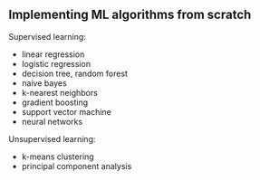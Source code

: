 ## Implementing ML algorithms from scratch

Supervised learning:
- linear regression
- logistic regression
- decision tree, random forest
- naive bayes
- k-nearest neighbors
- gradient boosting
- support vector machine
- neural networks

Unsupervised learning:
- k-means clustering
- principal component analysis
